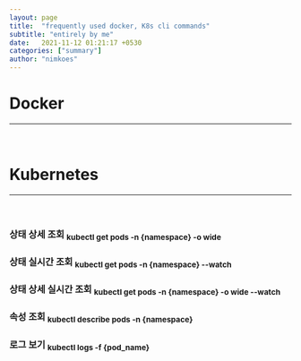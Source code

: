 ```yaml
---
layout: page
title:  "frequently used docker, K8s cli commands"
subtitle: "entirely by me"
date:   2021-11-12 01:21:17 +0530
categories: ["summary"]
author: "nimkoes"
---
```


# **Docker**

---

　  


# **Kubernetes**

---

　  

### 상태 상세 조회 **<sub>kubectl get pods -n {namespace} -o wide</sub>**
### 상태 실시간 조회 **<sub>kubectl get pods -n {namespace} --watch</sub>**
### 상태 상세 실시간 조회 **<sub>kubectl get pods -n {namespace} -o wide --watch</sub>**
### 속성 조회 **<sub>kubectl describe pods -n {namespace}</sub>**
### 로그 보기 **<sub>kubectl logs -f {pod_name}</sub>**
　  
　  
　  


